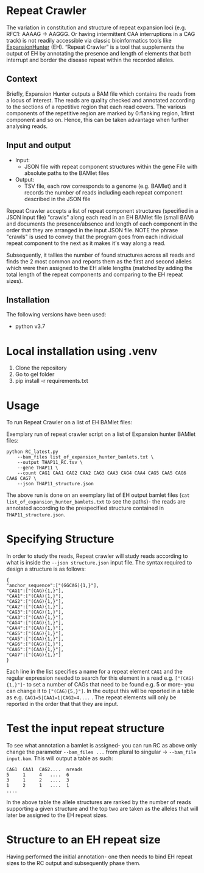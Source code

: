 # Repeat Crawler
The variation in constitution and structure of repeat expansion loci (e.g. RFC1: AAAAG -> AAGGG. Or having intermittent CAA interruptions in a CAG track) is not readily accessible via classic bioinformatics tools like [ExpansionHunter](https://github.com/Illumina/ExpansionHunter) (EH). “Repeat Crawler” is a tool that supplements the output of EH by annotating the presence and length of elements that both interrupt and border the disease repeat within the recorded alleles.

## Context
Briefly, Expansion Hunter outputs a BAM file which contains the reads from a locus of interest. The reads are quality checked and annotated according to the sections of a repetitive region that each read covers. The various components of the repetitive region are marked by 0:flanking region, 1:first component and so on. Hence, this can be taken advantage when further analysing reads.

## Input and output
- Input:
    - JSON file with repeat component structures within the gene
File with absolute paths to the BAMlet files
- Output:
    - TSV file, each row corresponds to a genome (e.g. BAMlet) and it records the number of reads including each repeat component described in the JSON file


Repeat Crawler accepts a list of repeat component structures (specified in a JSON input file) "crawls" along each read in an EH BAMlet file (small BAM) and documents the presence/absence and length of each component in the order that they are arranged in the input JSON file. NOTE the phrase "crawls" is used to convey that the program goes from each individual repeat component to the next as it makes it's way along a read.

Subsequently, it tallies the number of found structures across all reads and finds the 2 most common and reports them as the first and second alleles which were then assigned to the EH allele lengths (matched by adding the total length of the repeat components and comparing to the EH repeat sizes).

## Installation
The following versions have been used:

* python v3.7

# Local installation using .venv
1. Clone the repository
2. Go to gel folder
3. pip install -r requirements.txt
# Usage
To run Repeat Crawler on a list of EH BAMlet files:

Exemplary run of repeat crawler script on a list of Expansion hunter BAMlet files:

```
python RC_latest.py 
    --bam_files list_of_expansion_hunter_bamlets.txt \
    --output THAP11_RC.tsv \
    --gene THAP11 \
    --count CAG1 CAA1 CAG2 CAA2 CAG3 CAA3 CAG4 CAA4 CAG5 CAA5 CAG6 CAA6 CAG7 \
    --json THAP11_structure.json 
```
The above run is done on an exemplary list of EH output bamlet files (`cat list_of_expansion_hunter_bamlets.txt` to see the paths)- the reads are annotated according to the prespecified structure contained in `THAP11_structure.json`. 

# Specifying Structure
In order to study the reads, Repeat crawler will study reads according to what is inside the `--json structure.json` input file. The syntax required to design a structure is as follows:

```
{
"anchor_sequence":["(GGCAG){1,}"],
"CAG1":["(CAG){1,}"],
"CAA1":["(CAA){1,}"],
"CAG2":["(CAG){1,}"],
"CAA2":["(CAA){1,}"],
"CAG3":["(CAG){1,}"],
"CAA3":["(CAA){1,}"],
"CAG4":["(CAG){1,}"],
"CAA4":["(CAA){1,}"],
"CAG5":["(CAG){1,}"],
"CAA5":["(CAA){1,}"],
"CAG6":["(CAG){1,}"],
"CAA6":["(CAA){1,}"],
"CAG7":["(CAG){1,}"]
}
```
Each line in the list specifies a name for a repeat element `CAG1` and the regular expression needed to search for this element in a read e.g. `["(CAG){1,}"]`- to set a number of CAGs that need to be found e.g. 5 or more- you can change it to `["(CAG){5,}"]`. In the output this will be reported in a table as e.g. `CAG1=5|CAA1=1|CAG2=4....` . The repeat elements will only be reported in the order that that they are input.

# Test the input repeat structure
To see what annotation a bamlet is assigned- you can run RC as above only change the parameter `--bam_files ...` from plural to singular -> `--bam_file input.bam`. This will output a table as such:

```
CAG1  CAA1  CAG2....  nreads
5     1     4   ....  6
3     1     2   ....  3
1     2     1   ....  1
....
```
In the above table the allele structures are ranked by the number of reads supporting a given structure and the top two are taken as the alleles that will later be assigned to the EH repeat sizes.

# Structure to an EH repeat size
Having performed the initial annotation- one then needs to bind EH repeat sizes to the RC output and subsequently phase them.
